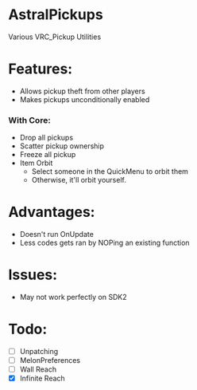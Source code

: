 # AstralPickups
Various VRC_Pickup Utilities

# Features:
- Allows pickup theft from other players
- Makes pickups unconditionally enabled
### With Core:
- Drop all pickups
- Scatter pickup ownership
- Freeze all pickup
- Item Orbit 
  - Select someone in the QuickMenu to orbit them
  - Otherwise, it'll orbit yourself.

# Advantages:
- Doesn't run OnUpdate
- Less codes gets ran by NOPing an existing function

# Issues:
- May not work perfectly on SDK2

# Todo:
- [ ] Unpatching
- [ ] MelonPreferences
- [ ] Wall Reach
- [x] Infinite Reach

